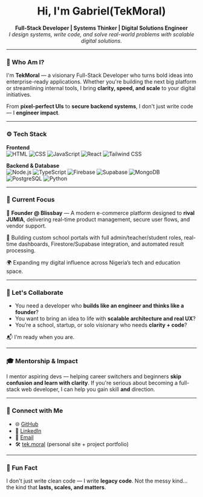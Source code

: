 

<h1 align="center">Hi, I'm Gabriel(TekMoral)</h1>

<p align="center">
  <b>Full-Stack Developer | Systems Thinker | Digital Solutions Engineer</b><br>
  <i>I design systems, write code, and solve real-world problems with scalable digital solutions.</i>
</p>

---

### 🧠 Who Am I?

I'm **TekMoral** — a visionary Full-Stack Developer who turns bold ideas into enterprise-ready applications. Whether you're building the next big platform or streamlining internal tools, I bring **clarity, speed, and scale** to your digital initiatives.

From **pixel-perfect UIs** to **secure backend systems**, I don't just write code — I **engineer impact**.

---

### ⚙️ Tech Stack

**Frontend**  
![HTML](https://img.shields.io/badge/-HTML5-E34F26?style=flat&logo=html5&logoColor=fff)
![CSS](https://img.shields.io/badge/-CSS3-1572B6?style=flat&logo=css3&logoColor=white)
![JavaScript](https://img.shields.io/badge/-JavaScript-F7DF1E?style=flat&logo=javascript&logoColor=black)
![React](https://img.shields.io/badge/-React-61DAFB?style=flat&logo=react&logoColor=black)
![Tailwind CSS](https://img.shields.io/badge/-Tailwind-06B6D4?style=flat&logo=tailwindcss&logoColor=white)

**Backend & Database**  
![Node.js](https://img.shields.io/badge/-Node.js-339933?style=flat&logo=node.js&logoColor=white)
![TypeScript](https://img.shields.io/badge/-TypeScript-3178C6?style=flat&logo=typescript&logoColor=white)
![Firebase](https://img.shields.io/badge/-Firebase-FFCA28?style=flat&logo=firebase&logoColor=black)
![Supabase](https://img.shields.io/badge/-Supabase-3ECF8E?style=flat&logo=supabase&logoColor=white)
![MongoDB](https://img.shields.io/badge/-MongoDB-47A248?style=flat&logo=mongodb&logoColor=white)
![PostgreSQL](https://img.shields.io/badge/-PostgreSQL-4169E1?style=flat&logo=postgresql&logoColor=white)
![Python](https://img.shields.io/badge/-Python-3776AB?style=flat&logo=python&logoColor=white)

---

### 🚀 Current Focus

💼 **Founder @ Blissbay** — A modern e-commerce platform designed to **rival JUMIA**, delivering real-time product management, secure user flows, and vendor support.

🧪 Building custom school portals with full admin/teacher/student roles, real-time dashboards, Firestore/Supabase integration, and automated result processing.

🌍 Expanding my digital influence across Nigeria’s tech and education space.

---

### 🤝 Let's Collaborate

- You need a developer who **builds like an engineer and thinks like a founder**?  
- You want to bring an idea to life with **scalable architecture and real UX**?  
- You’re a school, startup, or solo visionary who needs **clarity + code**?  

📬 I'm ready when you are.

---

### 🎓 Mentorship & Impact

I mentor aspiring devs — helping career switchers and beginners **skip confusion and learn with clarity**. If you're serious about becoming a full-stack web developer, I can help you gain skill **and** direction.

---

### 🔗 Connect with Me

- 🌐 [GitHub](https://github.com/TekMoral)  
- 💼 [LinkedIn](https://www.linkedin.com/in/gabriel-adewale-a54b1229a/)  
- 📩 [Email](tekmoral24@gmail.com)  
- 🛠️ [tek.moral](https://tek.moral.com.ng) (personal site + project portfolio)

---

### 🧩 Fun Fact

I don't just write clean code — I write **legacy code**. Not the messy kind… the kind that **lasts, scales, and matters**.
